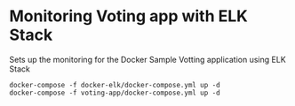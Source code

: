 # Monitoring Voting app with ELK Stack
Sets up the monitoring for the Docker Sample Votting application using ELK Stack

```shell script
docker-compose -f docker-elk/docker-compose.yml up -d
docker-compose -f voting-app/docker-compose.yml up -d
```